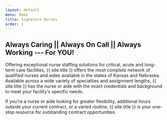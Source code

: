 ```yaml
---
layout: default
menu: Home
title: Signature Nurses
order: 1
---
```


## Always Caring || Always On Call || Always Working --- For YOU!

Offering exceptional nurse staffing solutions for critical, acute and long-term care facilities, {{ site.title }} offers the most complete network of qualified nurses and aides available in the states of Kansas and Nebraska. Available across a wide variety of specialties and assignment lengths, {{ site.title }} has the nurse or aide with the exact credentials and background to meet your facility's specific needs.

If you're a nurse or aide looking for greater flexibility, additional hours outside your current contract, or a varied routine, {{ site.title }} is your one-stop resource for outstanding contract opportunities.
